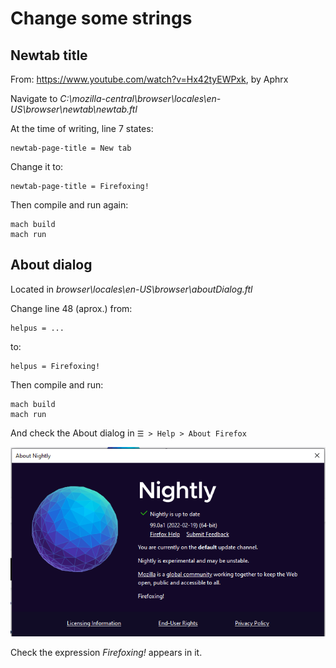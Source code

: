 # Change some strings

## Newtab title

From: https://www.youtube.com/watch?v=Hx42tyEWPxk, by Aphrx

Navigate to _C:\mozilla-central\browser\locales\en-US\browser\newtab\newtab.ftl_

At the time of writing, line 7 states:

```
newtab-page-title = New tab
```

Change it to:

```
newtab-page-title = Firefoxing!
```

Then compile and run again:

```
mach build
mach run
```

## About dialog 

Located in _browser\locales\en-US\browser\aboutDialog.ftl_

Change line 48 (aprox.) from:

```
helpus = ...
```

to:
```
helpus = Firefoxing!
```

Then compile and run:

```
mach build
mach run
```

And check the About dialog in `☰ > Help > About Firefox`

![changed-about-dialog](images/changed-about-dialog.screenshot.png)

Check the expression _Firefoxing!_ appears in it.